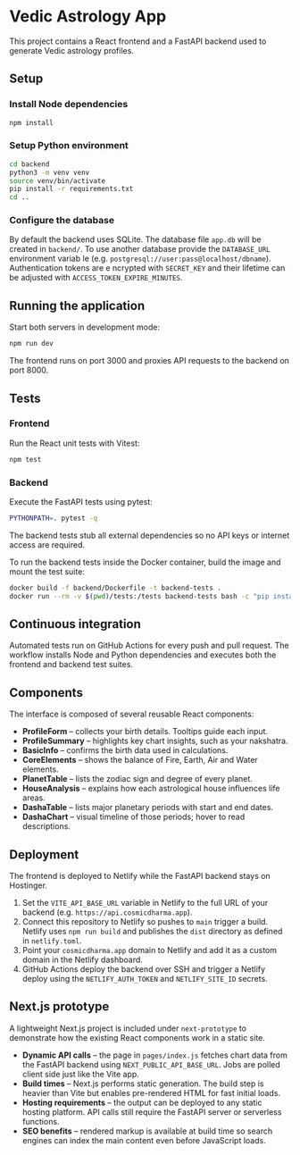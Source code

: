 # Vedic Astrology App

This project contains a React frontend and a FastAPI backend used to generate Vedic astrology profiles.

## Setup

### Install Node dependencies

```bash
npm install
```

### Setup Python environment

```bash
cd backend
python3 -m venv venv
source venv/bin/activate
pip install -r requirements.txt
cd ..
```

### Configure the database

By default the backend uses SQLite. The database file `app.db` will be created in
`backend/`. To use another database provide the `DATABASE_URL` environment variab
le (e.g. `postgresql://user:pass@localhost/dbname`). Authentication tokens are e
ncrypted with `SECRET_KEY` and their lifetime can be adjusted with
`ACCESS_TOKEN_EXPIRE_MINUTES`.

## Running the application

Start both servers in development mode:

```bash
npm run dev
```

The frontend runs on port 3000 and proxies API requests to the backend on port 8000.

## Tests

### Frontend

Run the React unit tests with Vitest:

```bash
npm test
```

### Backend

Execute the FastAPI tests using pytest:

```bash
PYTHONPATH=. pytest -q
```

The backend tests stub all external dependencies so no API keys or internet access are required.

To run the backend tests inside the Docker container, build the image and mount the test suite:

```bash
docker build -f backend/Dockerfile -t backend-tests .
docker run --rm -v $(pwd)/tests:/tests backend-tests bash -c "pip install pytest && PYTHONPATH=/app pytest -q /tests"
```

## Continuous integration

Automated tests run on GitHub Actions for every push and pull request. The workflow installs Node and Python dependencies and executes both the frontend and backend test suites.

## Components

The interface is composed of several reusable React components:

- **ProfileForm** – collects your birth details. Tooltips guide each input.
- **ProfileSummary** – highlights key chart insights, such as your nakshatra.
- **BasicInfo** – confirms the birth data used in calculations.
- **CoreElements** – shows the balance of Fire, Earth, Air and Water elements.
- **PlanetTable** – lists the zodiac sign and degree of every planet.
- **HouseAnalysis** – explains how each astrological house influences life areas.
- **DashaTable** – lists major planetary periods with start and end dates.
- **DashaChart** – visual timeline of those periods; hover to read descriptions.

## Deployment

The frontend is deployed to Netlify while the FastAPI backend stays on Hostinger.

1. Set the `VITE_API_BASE_URL` variable in Netlify to the full URL of your backend (e.g. `https://api.cosmicdharma.app`).
2. Connect this repository to Netlify so pushes to `main` trigger a build. Netlify uses `npm run build` and publishes the `dist` directory as defined in `netlify.toml`.
3. Point your `cosmicdharma.app` domain to Netlify and add it as a custom domain in the Netlify dashboard.
4. GitHub Actions deploy the backend over SSH and trigger a Netlify deploy using the `NETLIFY_AUTH_TOKEN` and `NETLIFY_SITE_ID` secrets.

## Next.js prototype

A lightweight Next.js project is included under `next-prototype` to demonstrate how the existing React components work in a static site.

- **Dynamic API calls** – the page in `pages/index.js` fetches chart data from the FastAPI backend using `NEXT_PUBLIC_API_BASE_URL`. Jobs are polled client side just like the Vite app.
- **Build times** – Next.js performs static generation. The build step is heavier than Vite but enables pre-rendered HTML for fast initial loads.
- **Hosting requirements** – the output can be deployed to any static hosting platform. API calls still require the FastAPI server or serverless functions.
- **SEO benefits** – rendered markup is available at build time so search engines can index the main content even before JavaScript loads.
